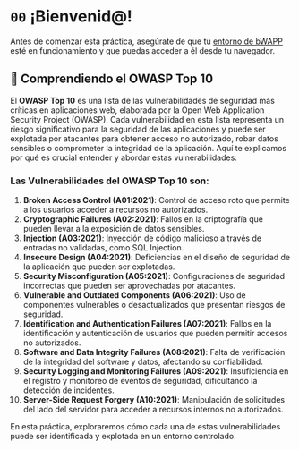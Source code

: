 # `00` ¡Bienvenid@!

Antes de comenzar esta práctica, asegúrate de que tu [entorno de bWAPP](https://4geeks.com/es/interactive-coding-tutorial/instalacion-de-bwapp-usando-una-maquina-virtual-beebox) esté en funcionamiento y que puedas acceder a él desde tu navegador.

## 💬 Comprendiendo el OWASP Top 10

El **OWASP Top 10** es una lista de las vulnerabilidades de seguridad más críticas en aplicaciones web, elaborada por la Open Web Application Security Project (OWASP). Cada vulnerabilidad en esta lista representa un riesgo significativo para la seguridad de las aplicaciones y puede ser explotada por atacantes para obtener acceso no autorizado, robar datos sensibles o comprometer la integridad de la aplicación. Aquí te explicamos por qué es crucial entender y abordar estas vulnerabilidades:

### **Las Vulnerabilidades del OWASP Top 10 son:**

1. **Broken Access Control (A01:2021)**: Control de acceso roto que permite a los usuarios acceder a recursos no autorizados.
2. **Cryptographic Failures (A02:2021)**: Fallos en la criptografía que pueden llevar a la exposición de datos sensibles.
3. **Injection (A03:2021)**: Inyección de código malicioso a través de entradas no validadas, como SQL Injection.
4. **Insecure Design (A04:2021)**: Deficiencias en el diseño de seguridad de la aplicación que pueden ser explotadas.
5. **Security Misconfiguration (A05:2021)**: Configuraciones de seguridad incorrectas que pueden ser aprovechadas por atacantes.
6. **Vulnerable and Outdated Components (A06:2021)**: Uso de componentes vulnerables o desactualizados que presentan riesgos de seguridad.
7. **Identification and Authentication Failures (A07:2021)**: Fallos en la identificación y autenticación de usuarios que pueden permitir accesos no autorizados.
8. **Software and Data Integrity Failures (A08:2021)**: Falta de verificación de la integridad del software y datos, afectando su confiabilidad.
9. **Security Logging and Monitoring Failures (A09:2021)**: Insuficiencia en el registro y monitoreo de eventos de seguridad, dificultando la detección de incidentes.
10. **Server-Side Request Forgery (A10:2021)**: Manipulación de solicitudes del lado del servidor para acceder a recursos internos no autorizados.



En esta práctica, exploraremos cómo cada una de estas vulnerabilidades puede ser identificada y explotada en un entorno controlado.
